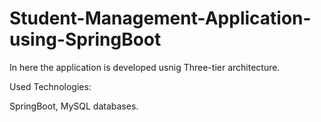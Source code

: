 # Student-Management-Application-using-SpringBoot

In here the application is developed usnig Three-tier architecture.

Used Technologies:

  SpringBoot, 
  MySQL databases.
  
